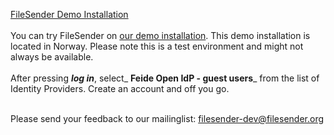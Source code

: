 [FileSender Demo Installation](https://terasender.uninett.no/qtest/filesender-1.6/)
<br><br>
You can try FileSender on [our demo installation](https://terasender.uninett.no/qtest/filesender-1.6/).  This demo installation is located in Norway.  Please note this is a test environment and might not always be available.
<br><br>
After pressing _**log in**_, select_ **Feide Open IdP - guest users**_ from the list of Identity Providers.  Create an account and off you go.
<br><br>

Please send your feedback to our mailinglist: filesender-dev@filesender.org
